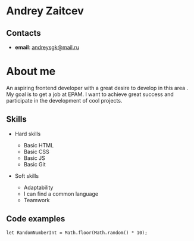 # Andrey Zaitcev

## Contacts

- **email**: andreysgk@mail.ru

# About me

An aspiring frontend developer with a great desire to develop in this area . My goal is to get a job at EPAM. I want to achieve great success and participate in the development of cool projects. 

## Skills

* Hard skills
    * Basic HTML
    * Basic CSS
    * Basic JS
    * Basic Git

* Soft skills
    * Adaptability
    * I can find a common language
    * Teamwork

## Code examples   

```
let RandomNumberInt = Math.floor(Math.random() * 10);
```

